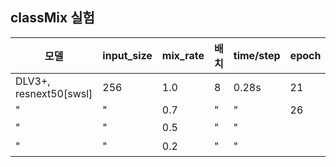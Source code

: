 
## classMix 실험
|모델|input_size|mix_rate|배치|time/step|epoch|loss|val_loss|val_mIoU1|val_mIoU2|LB score|
|------|---|---|---|---|---|---|---|---|---|---|
|DLV3+, resnext50[swsl]|256|1.0|8|0.28s|21|0.228|0.403|0.456|0.475|0.5712|
|"|"|0.7|"|"|26|0.226|0.436|0.437|0.512|0.5631|
|"|"|0.5|"|"||||||하락|
|"|"|0.2|"|"||||||하락|
